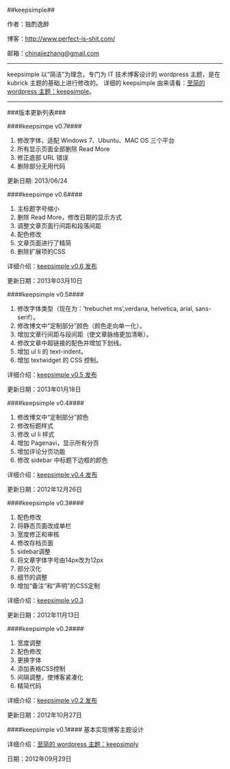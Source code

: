 ##keepsimple##

作者：独酌逸醉

博客：http://www.perfect-is-shit.com/

邮箱：chinajiezhang@gmail.com

---
keepsimple 以“简洁”为理念，专门为 IT 技术博客设计的 wordpress 主题，是在 kubrick 主题的基础上进行修改的。
详细的 keepsimple 由来请看：[至简的 wordpress 主题：keepsimple](http://www.perfect-is-shit.com/2012/09/29/wordpress-theme-keepsimple/)。

---
###版本更新列表###

####keepsimpe v0.7####

1. 修改字体，适配 Windows 7、Ubuntu、MAC OS 三个平台
2. 所有显示页面全部删除 Read More
3. 修正底部 URL 错误
4. 删除部分无用代码

更新日期: 2013/06/24

####keepsimpe v0.6####

1. 主标题字号缩小
2. 删除 Read More，修改日期的显示方式
3. 调整文章页面行间距和段落间距
4. 配色修改
5. 文章页面进行了精简
6. 删除扩展项的CSS

详细介绍：[keepsimple v0.6 发布](http://www.perfect-is-shit.com/2013/03/10/wordpress-theme-keepsimplev06/)

更新日期：2013年03月10日

####keepsimple v0.5####

1. 修改字体类型（现在为：’trebuchet ms’,verdana, helvetica, arial, sans-serif）。
2. 修改博文中“定制部分”颜色（颜色走向单一化）。
3. 增加文章行间距与段间距（使文章脉络更加清晰）。
4. 修改文章中超链接的配色并增加下划线。
5. 增加 ul li 的 text-indent。
6. 增加 textwidget 的 CSS 控制。

详细介绍：[keepsimple v0.5 发布](http://www.perfect-is-shit.com/2013/01/18/wordpress-theme-keepsimplev05/)

更新日期：2013年01月18日

####keepsimple v0.4####

1. 修改博文中“定制部分”颜色
2. 修改标题样式
3. 修改 ul li 样式
4. 增加 Pagenavi，显示所有分页
5. 增加评论分页功能
6. 修改 sidebar 中标题下边框的颜色

详细介绍：[keepsimple v0.4 发布](http://www.perfect-is-shit.com/2012/12/26/wordpress-theme-keepsimplev04/)

更新日期：2012年12月26日

####keepsimple v0.3####

1. 配色修改
2. 将静态页面改成单栏
3. 宽度修正和审核
4. 修改存档页面 
5. sidebar调整
6. 将文章字体字号由14px改为12px
7. 部分汉化
8. 细节的调整
9. 增加“备注”和“声明”的CSS定制

详细介绍：[keepsimple v0.3](http://www.perfect-is-shit.com/2012/11/13/wordpress-theme-keepsimplev03/)

更新日期：2012年11月13日 

####keepsimple v0.2####

1. 宽度调整
2. 配色修改
3. 更换字体
4. 添加表格CSS控制
5. 间隔调整，使博客紧凑化
6. 精简代码

详细介绍：[keepsimple v0.2 发布](http://www.perfect-is-shit.com/2012/10/27/wordpress-theme-keepsimplev02/)

更新日期：2012年10月27日 

####keepsimple v0.1####
基本实现博客主题设计

详细介绍：[至简的 wordpress 主题：keepsimply](http://www.perfect-is-shit.com/2012/09/29/wordpress-theme-keepsimple/) 

日期：2012年09月29日 

